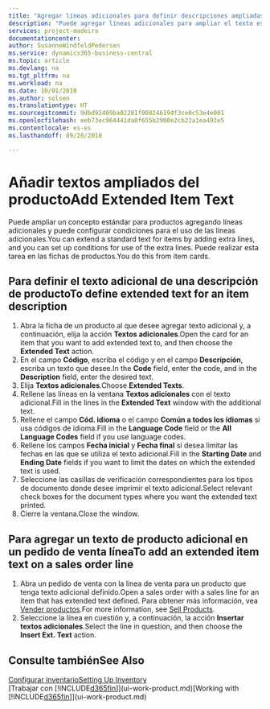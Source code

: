 ```yaml
---
title: "Agregar líneas adicionales para definir descripciones ampliadas de producto | Documentos de Microsoft"
description: "Puede agregar líneas adicionales para ampliar el texto estándar que describe un producto."
services: project-madeira
documentationcenter: 
author: SusanneWindfeldPedersen
ms.service: dynamics365-business-central
ms.topic: article
ms.devlang: na
ms.tgt_pltfrm: na
ms.workload: na
ms.date: 10/01/2018
ms.author: solsen
ms.translationtype: HT
ms.sourcegitcommit: 9dbd92409ba02281f008246194f3ce0c53e4e001
ms.openlocfilehash: eeb73ec964441da0f655b2900e2cb22a1ea492e5
ms.contentlocale: es-es
ms.lasthandoff: 09/28/2018

---
```

# <a name="add-extended-item-text"></a><span data-ttu-id="4f370-103">Añadir textos ampliados del producto</span><span class="sxs-lookup"><span data-stu-id="4f370-103">Add Extended Item Text</span></span>
<span data-ttu-id="4f370-104">Puede ampliar un concepto estándar para productos agregando líneas adicionales y puede configurar condiciones para el uso de las líneas adicionales.</span><span class="sxs-lookup"><span data-stu-id="4f370-104">You can extend a standard text for items by adding extra lines, and you can set up conditions for use of the extra lines.</span></span> <span data-ttu-id="4f370-105">Puede realizar esta tarea en las fichas de productos.</span><span class="sxs-lookup"><span data-stu-id="4f370-105">You do this from item cards.</span></span>

## <a name="to-define-extended-text-for-an-item-description"></a><span data-ttu-id="4f370-106">Para definir el texto adicional de una descripción de producto</span><span class="sxs-lookup"><span data-stu-id="4f370-106">To define extended text for an item description</span></span>
1. <span data-ttu-id="4f370-107">Abra la ficha de un producto al que desee agregar texto adicional y, a continuación, elija la acción **Textos adicionales**.</span><span class="sxs-lookup"><span data-stu-id="4f370-107">Open the card for an item that you want to add extended text to, and then choose the **Extended Text** action.</span></span>
2. <span data-ttu-id="4f370-108">En el campo **Código**, escriba el código y en el campo **Descripción**, escriba un texto que desee.</span><span class="sxs-lookup"><span data-stu-id="4f370-108">In the **Code** field, enter the code, and in the **Description** field, enter the desired text.</span></span>
3. <span data-ttu-id="4f370-109">Elija **Textos adicionales**.</span><span class="sxs-lookup"><span data-stu-id="4f370-109">Choose **Extended Texts**.</span></span>
4. <span data-ttu-id="4f370-110">Rellene las líneas en la ventana **Textos adicionales** con el texto adicional.</span><span class="sxs-lookup"><span data-stu-id="4f370-110">Fill in the lines in the **Extended Text** window with the additional text.</span></span>
5. <span data-ttu-id="4f370-111">Rellene el campo **Cód. idioma** o el campo **Común a todos los idiomas** si usa códigos de idioma.</span><span class="sxs-lookup"><span data-stu-id="4f370-111">Fill in the **Language Code** field or the **All Language Codes** field if you use language codes.</span></span>
6. <span data-ttu-id="4f370-112">Rellene los campos **Fecha inicial** y **Fecha final** si desea limitar las fechas en las que se utiliza el texto adicional.</span><span class="sxs-lookup"><span data-stu-id="4f370-112">Fill in the **Starting Date** and **Ending Date** fields if you want to limit the dates on which the extended text is used.</span></span>
7. <span data-ttu-id="4f370-113">Seleccione las casillas de verificación correspondientes para los tipos de documento donde desee imprimir el texto adicional.</span><span class="sxs-lookup"><span data-stu-id="4f370-113">Select relevant check boxes for the document types where you want the extended text printed.</span></span>
8. <span data-ttu-id="4f370-114">Cierre la ventana.</span><span class="sxs-lookup"><span data-stu-id="4f370-114">Close the window.</span></span>

## <a name="to-add-an-extended-item-text-on-a-sales-order-line"></a><span data-ttu-id="4f370-115">Para agregar un texto de producto adicional en un pedido de venta línea</span><span class="sxs-lookup"><span data-stu-id="4f370-115">To add an extended item text on a sales order line</span></span>
1. <span data-ttu-id="4f370-116">Abra un pedido de venta con la línea de venta para un producto que tenga texto adicional definido.</span><span class="sxs-lookup"><span data-stu-id="4f370-116">Open a sales order with a sales line for an item that has extended text defined.</span></span> <span data-ttu-id="4f370-117">Para obtener más información, vea [Vender productos](sales-how-sell-products.md).</span><span class="sxs-lookup"><span data-stu-id="4f370-117">For more information, see [Sell Products](sales-how-sell-products.md).</span></span>
2. <span data-ttu-id="4f370-118">Seleccione la línea en cuestión y, a continuación, la acción **Insertar textos adicionales**.</span><span class="sxs-lookup"><span data-stu-id="4f370-118">Select the line in question, and then choose the **Insert Ext. Text** action.</span></span>

## <a name="see-also"></a><span data-ttu-id="4f370-119">Consulte también</span><span class="sxs-lookup"><span data-stu-id="4f370-119">See Also</span></span>
[<span data-ttu-id="4f370-120">Configurar inventario</span><span class="sxs-lookup"><span data-stu-id="4f370-120">Setting Up Inventory</span></span>](inventory-setup-inventory.md)  
<span data-ttu-id="4f370-121">[Trabajar con [!INCLUDE[d365fin](includes/d365fin_md.md)]](ui-work-product.md)</span><span class="sxs-lookup"><span data-stu-id="4f370-121">[Working with [!INCLUDE[d365fin](includes/d365fin_md.md)]](ui-work-product.md)</span></span>


